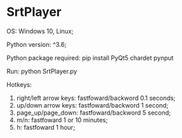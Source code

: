 # SrtPlayer

OS: Windows 10, Linux;

Python version: ^3.6;

Python package required:
pip install PyQt5 chardet pynput

Run:
python SrtPlayer.py

Hotkeys:
1. right/left arrow keys: fastfoward/backword 0.1 seconds;
2. up/down arrow keys: fastfoward/backword 1 second;
3. page_up/page_down: fastfoward/backword 5 second;
4. m/n: fastfoward 1 or 10 minutes;
5. h: fastfoward 1 hour;



